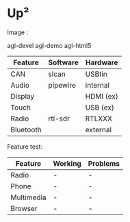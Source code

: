 # Up²

Image :

agl-devel agl-demo agl-html5


| Feature | Software | Hardware |
| --- | --- | ---|
| CAN | slcan | USBtin| 
| Audio | pipewire | internal|
| Display |  | HDMI (ex) |
| Touch |  | USB  (ex) | 
| Radio | rtl-sdr | RTLXXX |
| Bluetooth | | external |

Feature test:

| Feature | Working | Problems |
| --- | --- | --- |
| Radio | - | - |
| Phone | - | - |
| Multimedia | - | - |
| Browser | - | -|
